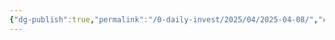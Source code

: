 ```yaml
---
{"dg-publish":true,"permalink":"/0-daily-invest/2025/04/2025-04-08/","created":"2025-04-01T11:23:09.222+09:00","updated":"2025-06-03T20:07:54.332+09:00"}
---
```


